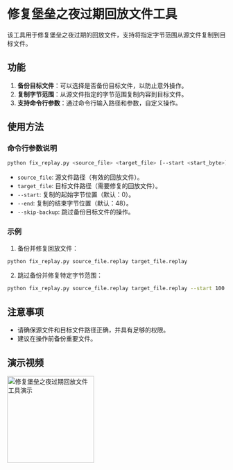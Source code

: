 # 修复堡垒之夜过期回放文件工具

该工具用于修复堡垒之夜过期的回放文件，支持将指定字节范围从源文件复制到目标文件。

## 功能

1. **备份目标文件**：可以选择是否备份目标文件，以防止意外操作。
2. **复制字节范围**：从源文件指定的字节范围复制内容到目标文件。
3. **支持命令行参数**：通过命令行输入路径和参数，自定义操作。

## 使用方法

### 命令行参数说明

```bash
python fix_replay.py <source_file> <target_file> [--start <start_byte>] [--end <end_byte>] [--skip-backup]
```

- `source_file`: 源文件路径（有效的回放文件）。
- `target_file`: 目标文件路径（需要修复的回放文件）。
- `--start`: 复制的起始字节位置（默认：0）。
- `--end`: 复制的结束字节位置（默认：48）。
- `--skip-backup`: 跳过备份目标文件的操作。

### 示例

1. 备份并修复回放文件：

```bash
python fix_replay.py source_file.replay target_file.replay
```

2. 跳过备份并修复特定字节范围：

```bash
python fix_replay.py source_file.replay target_file.replay --start 100 --end 150 --skip-backup
```

## 注意事项

- 请确保源文件和目标文件路径正确，并具有足够的权限。
- 建议在操作前备份重要文件。

## 演示视频

<a href="https://www.bilibili.com/video/av113888825708081/" title="点击观看视频" target="_blank">
  <img src="https://github.com/user-attachments/assets/8f2202a6-1f6f-4783-8a78-c14f2bf4029a" alt="修复堡垒之夜过期回放文件工具演示" width="200">
</a>

